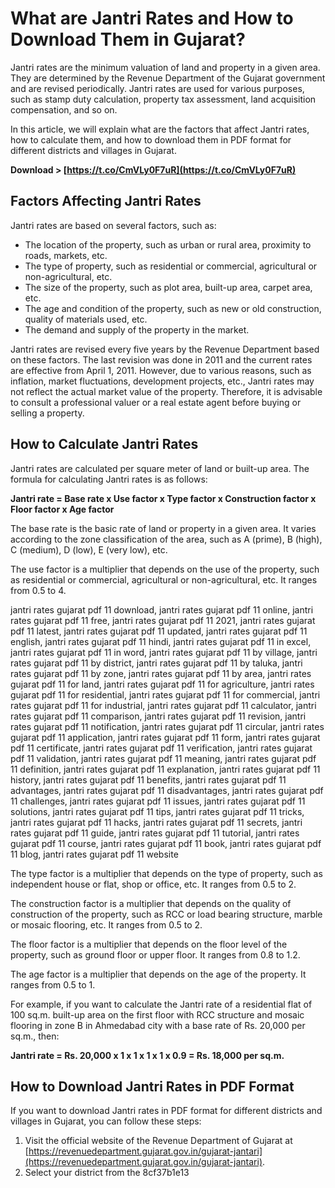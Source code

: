 
 
# What are Jantri Rates and How to Download Them in Gujarat?
 
Jantri rates are the minimum valuation of land and property in a given area. They are determined by the Revenue Department of the Gujarat government and are revised periodically. Jantri rates are used for various purposes, such as stamp duty calculation, property tax assessment, land acquisition compensation, and so on.
 
In this article, we will explain what are the factors that affect Jantri rates, how to calculate them, and how to download them in PDF format for different districts and villages in Gujarat.
 
**Download > [https://t.co/CmVLy0F7uR](https://t.co/CmVLy0F7uR)**


 
## Factors Affecting Jantri Rates
 
Jantri rates are based on several factors, such as:
 
- The location of the property, such as urban or rural area, proximity to roads, markets, etc.
- The type of property, such as residential or commercial, agricultural or non-agricultural, etc.
- The size of the property, such as plot area, built-up area, carpet area, etc.
- The age and condition of the property, such as new or old construction, quality of materials used, etc.
- The demand and supply of the property in the market.

Jantri rates are revised every five years by the Revenue Department based on these factors. The last revision was done in 2011 and the current rates are effective from April 1, 2011. However, due to various reasons, such as inflation, market fluctuations, development projects, etc., Jantri rates may not reflect the actual market value of the property. Therefore, it is advisable to consult a professional valuer or a real estate agent before buying or selling a property.
 
## How to Calculate Jantri Rates
 
Jantri rates are calculated per square meter of land or built-up area. The formula for calculating Jantri rates is as follows:
 
**Jantri rate = Base rate x Use factor x Type factor x Construction factor x Floor factor x Age factor**
 
The base rate is the basic rate of land or property in a given area. It varies according to the zone classification of the area, such as A (prime), B (high), C (medium), D (low), E (very low), etc.
 
The use factor is a multiplier that depends on the use of the property, such as residential or commercial, agricultural or non-agricultural, etc. It ranges from 0.5 to 4.
 
jantri rates gujarat pdf 11 download,  jantri rates gujarat pdf 11 online,  jantri rates gujarat pdf 11 free,  jantri rates gujarat pdf 11 2021,  jantri rates gujarat pdf 11 latest,  jantri rates gujarat pdf 11 updated,  jantri rates gujarat pdf 11 english,  jantri rates gujarat pdf 11 hindi,  jantri rates gujarat pdf 11 in excel,  jantri rates gujarat pdf 11 in word,  jantri rates gujarat pdf 11 by village,  jantri rates gujarat pdf 11 by district,  jantri rates gujarat pdf 11 by taluka,  jantri rates gujarat pdf 11 by zone,  jantri rates gujarat pdf 11 by area,  jantri rates gujarat pdf 11 for land,  jantri rates gujarat pdf 11 for agriculture,  jantri rates gujarat pdf 11 for residential,  jantri rates gujarat pdf 11 for commercial,  jantri rates gujarat pdf 11 for industrial,  jantri rates gujarat pdf 11 calculator,  jantri rates gujarat pdf 11 comparison,  jantri rates gujarat pdf 11 revision,  jantri rates gujarat pdf 11 notification,  jantri rates gujarat pdf 11 circular,  jantri rates gujarat pdf 11 application,  jantri rates gujarat pdf 11 form,  jantri rates gujarat pdf 11 certificate,  jantri rates gujarat pdf 11 verification,  jantri rates gujarat pdf 11 validation,  jantri rates gujarat pdf 11 meaning,  jantri rates gujarat pdf 11 definition,  jantri rates gujarat pdf 11 explanation,  jantri rates gujarat pdf 11 history,  jantri rates gujarat pdf 11 benefits,  jantri rates gujarat pdf 11 advantages,  jantri rates gujarat pdf 11 disadvantages,  jantri rates gujarat pdf 11 challenges,  jantri rates gujarat pdf 11 issues,  jantri rates gujarat pdf 11 solutions,  jantri rates gujarat pdf 11 tips,  jantri rates gujarat pdf 11 tricks,  jantri rates gujarat pdf 11 hacks,  jantri rates gujarat pdf 11 secrets,  jantri rates gujarat pdf 11 guide,  jantri rates gujarat pdf 11 tutorial,  jantri rates gujarat pdf 11 course,  jantri rates gujarat pdf 11 book,  jantri rates gujarat pdf 11 blog,  jantri rates gujarat pdf 11 website
 
The type factor is a multiplier that depends on the type of property, such as independent house or flat, shop or office, etc. It ranges from 0.5 to 2.
 
The construction factor is a multiplier that depends on the quality of construction of the property, such as RCC or load bearing structure, marble or mosaic flooring, etc. It ranges from 0.5 to 2.
 
The floor factor is a multiplier that depends on the floor level of the property, such as ground floor or upper floor. It ranges from 0.8 to 1.2.
 
The age factor is a multiplier that depends on the age of the property. It ranges from 0.5 to 1.
 
For example, if you want to calculate the Jantri rate of a residential flat of 100 sq.m. built-up area on the first floor with RCC structure and mosaic flooring in zone B in Ahmedabad city with a base rate of Rs. 20,000 per sq.m., then:
 
**Jantri rate = Rs. 20,000 x 1 x 1 x 1 x 1 x 0.9 = Rs. 18,000 per sq.m.**
 
## How to Download Jantri Rates in PDF Format
 
If you want to download Jantri rates in PDF format for different districts and villages in Gujarat, you can follow these steps:

1. Visit the official website of the Revenue Department of Gujarat at [https://revenuedepartment.gujarat.gov.in/gujarat-jantari](https://revenuedepartment.gujarat.gov.in/gujarat-jantari).
2. Select your district from the 8cf37b1e13


